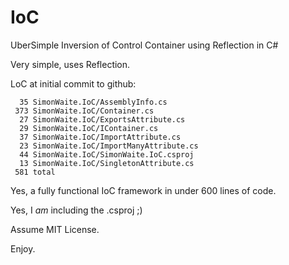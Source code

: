 IoC
===

UberSimple Inversion of Control Container using Reflection in C#

Very simple, uses Reflection.

LoC at initial commit to github:

      35 SimonWaite.IoC/AssemblyInfo.cs
     373 SimonWaite.IoC/Container.cs
      27 SimonWaite.IoC/ExportsAttribute.cs
      29 SimonWaite.IoC/IContainer.cs
      37 SimonWaite.IoC/ImportAttribute.cs
      23 SimonWaite.IoC/ImportManyAttribute.cs
      44 SimonWaite.IoC/SimonWaite.IoC.csproj
      13 SimonWaite.IoC/SingletonAttribute.cs
     581 total

Yes, a fully functional IoC framework in under 600 lines of code.

Yes, I *am* including the .csproj ;)

Assume MIT License.

Enjoy.
